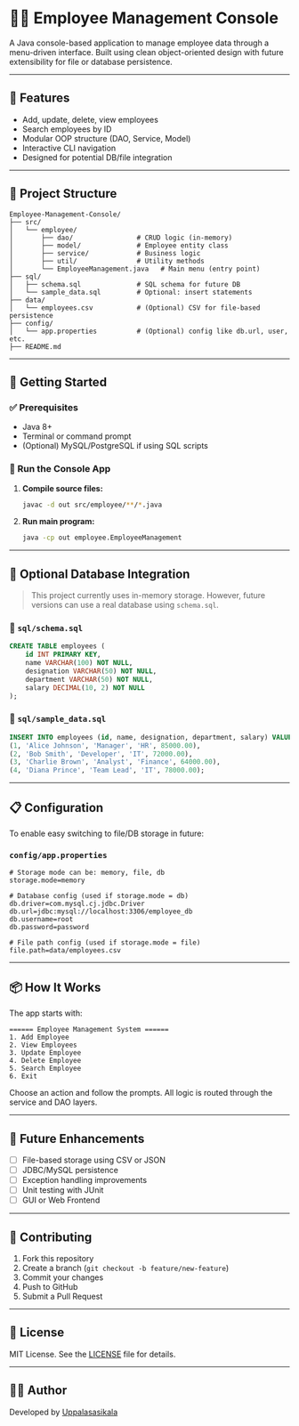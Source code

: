 # 🧑‍💼 Employee Management Console

A Java console-based application to manage employee data through a menu-driven interface. Built using clean object-oriented design with future extensibility for file or database persistence.

---

## 📌 Features

* Add, update, delete, view employees
* Search employees by ID
* Modular OOP structure (DAO, Service, Model)
* Interactive CLI navigation
* Designed for potential DB/file integration

---

## 📁 Project Structure

```
Employee-Management-Console/
├── src/
│   └── employee/
│       ├── dao/                # CRUD logic (in-memory)
│       ├── model/              # Employee entity class
│       ├── service/            # Business logic
│       ├── util/               # Utility methods
│       └── EmployeeManagement.java   # Main menu (entry point)
├── sql/
│   ├── schema.sql              # SQL schema for future DB
│   └── sample_data.sql         # Optional: insert statements
├── data/
│   └── employees.csv           # (Optional) CSV for file-based persistence
├── config/
│   └── app.properties          # (Optional) config like db.url, user, etc.
├── README.md
```

---

## 🚀 Getting Started

### ✅ Prerequisites

* Java 8+
* Terminal or command prompt
* (Optional) MySQL/PostgreSQL if using SQL scripts

### 🔧 Run the Console App

1. **Compile source files:**

   ```bash
   javac -d out src/employee/**/*.java
   ```

2. **Run main program:**

   ```bash
   java -cp out employee.EmployeeManagement
   ```

---

## 💾 Optional Database Integration

> This project currently uses in-memory storage. However, future versions can use a real database using `schema.sql`.

### 📜 `sql/schema.sql`

```sql
CREATE TABLE employees (
    id INT PRIMARY KEY,
    name VARCHAR(100) NOT NULL,
    designation VARCHAR(50) NOT NULL,
    department VARCHAR(50) NOT NULL,
    salary DECIMAL(10, 2) NOT NULL
);
```

### 🌱 `sql/sample_data.sql`

```sql
INSERT INTO employees (id, name, designation, department, salary) VALUES
(1, 'Alice Johnson', 'Manager', 'HR', 85000.00),
(2, 'Bob Smith', 'Developer', 'IT', 72000.00),
(3, 'Charlie Brown', 'Analyst', 'Finance', 64000.00),
(4, 'Diana Prince', 'Team Lead', 'IT', 78000.00);
```

---

## 📋 Configuration

To enable easy switching to file/DB storage in future:

### `config/app.properties`

```properties
# Storage mode can be: memory, file, db
storage.mode=memory

# Database config (used if storage.mode = db)
db.driver=com.mysql.cj.jdbc.Driver
db.url=jdbc:mysql://localhost:3306/employee_db
db.username=root
db.password=password

# File path config (used if storage.mode = file)
file.path=data/employees.csv
```

---

## 📦 How It Works

The app starts with:

```
====== Employee Management System ======
1. Add Employee
2. View Employees
3. Update Employee
4. Delete Employee
5. Search Employee
6. Exit
```

Choose an action and follow the prompts. All logic is routed through the service and DAO layers.

---

## 🧩 Future Enhancements

* [ ] File-based storage using CSV or JSON
* [ ] JDBC/MySQL persistence
* [ ] Exception handling improvements
* [ ] Unit testing with JUnit
* [ ] GUI or Web Frontend

---

## 🤝 Contributing

1. Fork this repository
2. Create a branch (`git checkout -b feature/new-feature`)
3. Commit your changes
4. Push to GitHub
5. Submit a Pull Request

---

## 📄 License

MIT License. See the [LICENSE](LICENSE) file for details.

---

## 🙋‍♂️ Author

Developed by [Uppalasasikala](https://github.com/Uppalasasikala)
